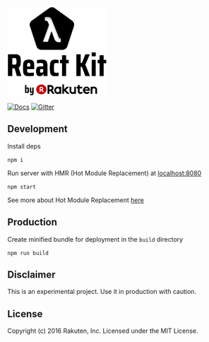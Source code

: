 <img height=200px src="logo.png" />

[![Docs](https://img.shields.io/badge/docs-wiki-blue.svg)](https://github.com/rakuten-frontend/rakuten-react-kit/wiki)
[![Gitter](https://img.shields.io/gitter/room/rakuten-frontend/rakuten-react-kit.svg?style=flat)](https://gitter.im/rakuten-frontend/rakuten-react-kit)

## Development

Install deps
```
npm i
```

Run server with HMR (Hot Module Replacement) at [localhost:8080](http://localhost:8080)

```
npm start
```
See more about Hot Module Replacement [here](https://webpack.github.io/docs/hot-module-replacement.html)

## Production

Create minified bundle for deployment in the `build` directory

```
npm run build
```
## Disclaimer
This is an experimental project. Use it in production with caution.

## License

Copyright (c) 2016 Rakuten, Inc. Licensed under the MIT License.
